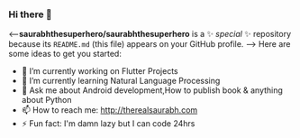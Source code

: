 ### Hi there 👋

<--**saurabhthesuperhero/saurabhthesuperhero** is a ✨ _special_ ✨ repository because its `README.md` (this file) appears on your GitHub profile.
-->
Here are some ideas to get you started:

- 🔭 I’m currently working on Flutter Projects
- 🌱 I’m currently learning Natural Language Processing
- 💬 Ask me about Android development,How to publish book & anything about Python
- 📫 How to reach me: http://therealsaurabh.com 
- ⚡ Fun fact: I'm damn lazy but I can code 24hrs

